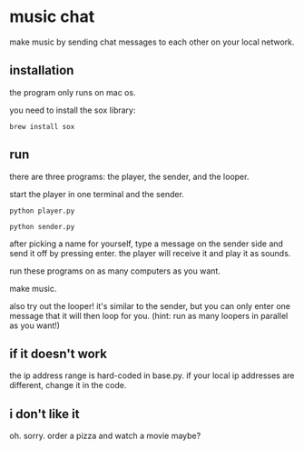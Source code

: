 # music chat

make music by sending chat messages to each other on your local network.

## installation

the program only runs on mac os.

you need to install the sox library:

`brew install sox`

## run

there are three programs: the player, the sender, and the looper.

start the player in one terminal and the sender.

````
python player.py
````

````
python sender.py
````

after picking a name for yourself, type a message on the sender side and send it off by pressing enter. the player will receive it and play it as sounds.

run these programs on as many computers as you want.

make music.

also try out the looper! it's similar to the sender, but you can only enter one message that it will then loop for you. (hint: run as many loopers in parallel as you want!)

## if it doesn't work

the ip address range is hard-coded in base.py. if your local ip addresses are different, change it in the code.

## i don't like it

oh. sorry. order a pizza and watch a movie maybe?
